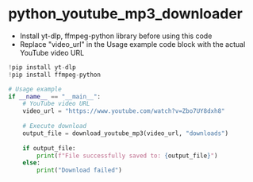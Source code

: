 # python_youtube_mp3_downloader

- Install yt-dlp, ffmpeg-python library before using this code
- Replace "video_url" in the Usage example code block with the actual YouTube video URL

  
```python
!pip install yt-dlp
!pip install ffmpeg-python
```

```python
# Usage example
if __name__ == "__main__":
    # YouTube video URL
    video_url = "https://www.youtube.com/watch?v=Zbo7UY8dxh8"
    
    # Execute download
    output_file = download_youtube_mp3(video_url, "downloads")
    
    if output_file:
        print(f"File successfully saved to: {output_file}")
    else:
        print("Download failed")
```
